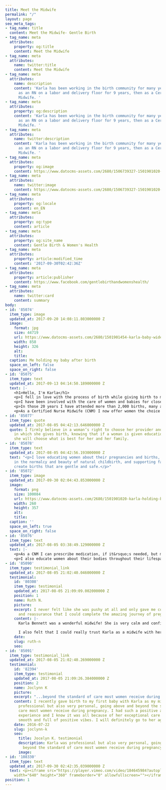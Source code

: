 ```yaml
---
title: Meet the Midwife
permalink: "/"
layout: page
seo_meta_tags:
- tag_name: title
  content: Meet the Midwife- Gentle Birth
- tag_name: meta
  attributes:
    property: og:title
    content: Meet the Midwife
- tag_name: meta
  attributes:
    name: twitter:title
    content: Meet the Midwife
- tag_name: meta
  attributes:
    name: description
    content: 'Karla has been working in the birth community for many years, first
      as an RN on a labor and delivery floor for 9 years, then as a Certified Nurse
      Midwife. '
- tag_name: meta
  attributes:
    property: og:description
    content: 'Karla has been working in the birth community for many years, first
      as an RN on a labor and delivery floor for 9 years, then as a Certified Nurse
      Midwife. '
- tag_name: meta
  attributes:
    name: twitter:description
    content: 'Karla has been working in the birth community for many years, first
      as an RN on a labor and delivery floor for 9 years, then as a Certified Nurse
      Midwife. '
- tag_name: meta
  attributes:
    property: og:image
    content: https://www.datocms-assets.com/2680/1506739327-1501901020-karla-holding-baby.png
- tag_name: meta
  attributes:
    name: twitter:image
    content: https://www.datocms-assets.com/2680/1506739327-1501901020-karla-holding-baby.png
- tag_name: meta
  attributes:
    property: og:locale
    content: en_EN
- tag_name: meta
  attributes:
    property: og:type
    content: article
- tag_name: meta
  attributes:
    property: og:site_name
    content: Gentle Birth & Women's Health
- tag_name: meta
  attributes:
    property: article:modified_time
    content: '2017-09-30T02:42:36Z'
- tag_name: meta
  attributes:
    property: article:publisher
    content: https://www.facebook.com/gentlebirthandwomenshealth/
- tag_name: meta
  attributes:
    name: twitter:card
    content: summary
body:
- id: '85074'
  item_type: image
  updated_at: 2017-09-20 14:08:11.803000000 Z
  image:
    format: jpg
    size: 44719
    url: https://www.datocms-assets.com/2680/1501901454-karla-baby-wide.jpg
    width: 858
    height: 326
    alt: 
    title: 
  caption: Me holding my baby after birth
  space_on_left: false
  space_on_right: false
- id: '85075'
  item_type: text
  updated_at: 2017-09-13 04:14:50.189000000 Z
  text: |-
    <h1>Hello, I'm Karla</h1>
    <p>I fell in love with the process of birth while giving birth to my own 6 children, and as labor support for my family and friends.</p>
    <p>I have been involved with the care of women and babies for close to 20 years, first as a doula, then as a Labor and Delivery nurse, and now as a Certified Nurse Midwife.</p>
    <p>In those 20 years I have attended more than 2,000 births, many as a L&amp;D nurse in the hospital, where I was always the go-to nurse for the women who wanted a natural, unmedicated birth.</p>
    <p>As a Certified Nurse Midwife (CNM) I now offer women the choice of out-of-hospital birth; the natural and safe delivery of babies in their home, or in a birth center, where it can unfold in an unhurried, peaceful, and loving manner.</p>
- id: '85077'
  item_type: quote
  updated_at: 2017-08-05 04:42:13.646000000 Z
  quote: I firmly believe in a woman’s right to choose her provider and the manner
    in which she gives birth, knowing that if a woman is given education and support
    she will choose what is best for her and her family.
- id: '85078'
  item_type: text
  updated_at: 2017-08-05 04:42:56.193000000 Z
  text: "<p>I love educating women about their pregnancies and births, fostering trust
    in the normalcy and beauty of natural childbirth, and supporting families as they
    create births that are gentle and safe.</p>"
- id: '85072'
  item_type: image
  updated_at: 2017-09-30 02:04:43.853000000 Z
  image:
    format: png
    size: 100084
    url: https://www.datocms-assets.com/2680/1501901020-karla-holding-baby.png
    width: 260
    height: 357
    alt: 
    title: 
  caption: ''
  space_on_left: true
  space_on_right: false
- id: '85076'
  item_type: text
  updated_at: 2017-08-05 03:38:49.129000000 Z
  text: |-
    <p>As a CNM I can prescribe medication, if it&rsquo;s needed, but most often find that herbs or other alternative modalities can take care of many common conditions.</p>
    <p>I also educate women about their bodies throughout their lifespan, promoting good health and nutrition. I am licensed as a Certified Nurse Midwife and educated as a Women&rsquo;s Health Nurse Practitioner.</p>
- id: '85090'
  item_type: testimonial_link
  updated_at: 2017-08-05 21:02:40.046000000 Z
  testimonial:
    id: '80308'
    item_type: testimonial
    updated_at: 2017-08-05 21:09:09.002000000 Z
    position: 1
    name: Ruth N.
    picture: 
    excerpt: I never felt like she was pushy at all and only gave me constant encouragement
      and reassurance that I could complete the amazing journey of pregnancy and childbirth.
    content: |-
      Karla Bennett was a wonderful midwife! She is very calm and confident with what she does and I felt that I could completely trust her judgment. I never felt like she was pushy at all and only gave me constant encouragement and reassurance that I could complete the amazing journey of pregnancy and childbirth. This is such a vulnerable time for mom and having someone who takes the time to listen and help you feel secure is invaluable! Karla truly felt like a friend who was excited about and invested in me and my baby.

      I also felt that I could really trust Karla as a midwife with her eight years previous experience as a labor and delivery nurse. I imagine she has seen almost every birth scenario there is. Strangely enough after finding Karla online as a potential midwife I recognized her right away. She was the nurse 6 years ago that helped me when I was in labor with my son at the local hospital! I loved her then and love her now as my midwife. Thanks Karla for you true gift of caring about others and guiding them on this special journey.
    date: 
    slug: ruth-n
    seo: 
- id: '85091'
  item_type: testimonial_link
  updated_at: 2017-08-05 21:02:40.269000000 Z
  testimonial:
    id: '82394'
    item_type: testimonial
    updated_at: 2017-08-05 21:09:26.384000000 Z
    position: 2
    name: Joclynn K
    picture: 
    excerpt: "...beyond the standard of care most women receive during pregnancy."
    content: I recently gave birth to my first baby with Karla as my midwife.She was
      professional but also very personal, going above and beyond the standard of
      care most women receive during pregnancy. I had such a positive and comfortable
      experience and I know it was all because of her exceptional care. My labor was
      smooth and full of positive vibes. I will definitely go to her again!
    date: 2016-07-22
    slug: joclynn-k
    seo:
      title: Jocelyn K. testimonial
      description: Karla was professional but also very personal, going above and
        beyond the standard of care most women receive during pregnancy
      image: 
- id: '108330'
  item_type: text
  updated_at: 2017-09-30 02:42:35.039000000 Z
  text: <p><iframe src="https://player.vimeo.com/video/184645984?autoplay=1&amp;title=0&amp;byline=0&amp;portrait=0"
    width="640" height="360" frameborder="0" allowfullscreen=""></iframe></p>
position: 1
---
```


